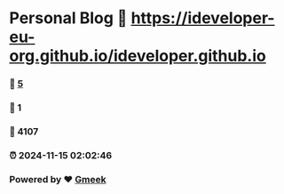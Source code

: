 # Personal Blog :link: https://ideveloper-eu-org.github.io/ideveloper.github.io 
### :page_facing_up: [5](https://ideveloper-eu-org.github.io/ideveloper.github.io/tag.html) 
### :speech_balloon: 1 
### :hibiscus: 4107 
### :alarm_clock: 2024-11-15 02:02:46 
### Powered by :heart: [Gmeek](https://github.com/Meekdai/Gmeek)
